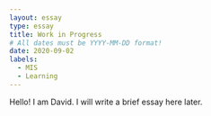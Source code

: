 ```yaml
---
layout: essay
type: essay
title: Work in Progress
# All dates must be YYYY-MM-DD format!
date: 2020-09-02
labels:
  - MIS
  - Learning
---
```


Hello! I am David. I will write a brief essay here later.



